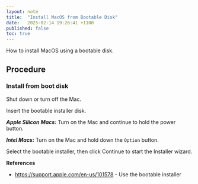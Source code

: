 ```yaml
---
layout: note
title:  "Install MacOS from Bootable Disk"
date:   2025-02-14 19:26:41 +1100
published: false
toc: true
---
```


How to install MacOS using a bootable disk.

## Procedure

### Install from boot disk

Shut down or turn off the Mac.

Insert the bootable installer disk.

***Apple Silicon Macs:*** Turn on the Mac and continue to hold the power button.

***Intel Macs:*** Turn on the Mac and hold down the `Option` button.

Select the bootable installer, then click Continue to start the Installer wizard.

**References**

- https://support.apple.com/en-us/101578 - Use the bootable installer
